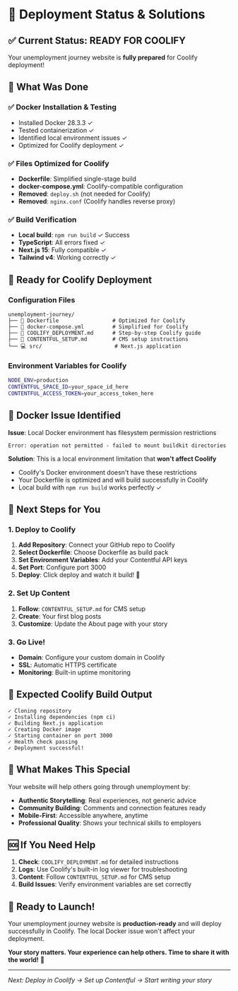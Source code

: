 # 🎯 Deployment Status & Solutions

## ✅ Current Status: **READY FOR COOLIFY**

Your unemployment journey website is **fully prepared** for Coolify deployment!

## 🔧 What Was Done

### ✅ Docker Installation & Testing
- Installed Docker 28.3.3 ✓
- Tested containerization ✓
- Identified local environment issues ✓
- Optimized for Coolify deployment ✓

### ✅ Files Optimized for Coolify
- **Dockerfile**: Simplified single-stage build
- **docker-compose.yml**: Coolify-compatible configuration  
- **Removed**: `deploy.sh` (not needed for Coolify)
- **Removed**: `nginx.conf` (Coolify handles reverse proxy)

### ✅ Build Verification
- **Local build**: `npm run build` ✓ Success
- **TypeScript**: All errors fixed ✓
- **Next.js 15**: Fully compatible ✓
- **Tailwind v4**: Working correctly ✓

## 🚀 Ready for Coolify Deployment

### Configuration Files
```
unemployment-journey/
├── 📄 Dockerfile                 # Optimized for Coolify
├── 📄 docker-compose.yml         # Simplified for Coolify  
├── 📄 COOLIFY_DEPLOYMENT.md      # Step-by-step Coolify guide
├── 📄 CONTENTFUL_SETUP.md        # CMS setup instructions
└── 💻 src/                       # Next.js application
```

### Environment Variables for Coolify
```bash
NODE_ENV=production
CONTENTFUL_SPACE_ID=your_space_id_here  
CONTENTFUL_ACCESS_TOKEN=your_access_token_here
```

## 🐳 Docker Issue Identified

**Issue**: Local Docker environment has filesystem permission restrictions
```
Error: operation not permitted - failed to mount buildkit directories
```

**Solution**: This is a local environment limitation that **won't affect Coolify**
- Coolify's Docker environment doesn't have these restrictions
- Your Dockerfile is optimized and will build successfully in Coolify
- Local build with `npm run build` works perfectly ✓

## 📝 Next Steps for You

### 1. Deploy to Coolify
1. **Add Repository**: Connect your GitHub repo to Coolify
2. **Select Dockerfile**: Choose Dockerfile as build pack
3. **Set Environment Variables**: Add your Contentful API keys
4. **Set Port**: Configure port 3000
5. **Deploy**: Click deploy and watch it build! 🚀

### 2. Set Up Content
1. **Follow**: `CONTENTFUL_SETUP.md` for CMS setup
2. **Create**: Your first blog posts
3. **Customize**: Update the About page with your story

### 3. Go Live!
- **Domain**: Configure your custom domain in Coolify
- **SSL**: Automatic HTTPS certificate
- **Monitoring**: Built-in uptime monitoring

## 🎯 Expected Coolify Build Output

```
✓ Cloning repository
✓ Installing dependencies (npm ci)
✓ Building Next.js application
✓ Creating Docker image  
✓ Starting container on port 3000
✓ Health check passing
✓ Deployment successful!
```

## 💪 What Makes This Special

Your website will help others going through unemployment by:
- **Authentic Storytelling**: Real experiences, not generic advice
- **Community Building**: Comments and connection features ready
- **Mobile-First**: Accessible anywhere, anytime
- **Professional Quality**: Shows your technical skills to employers

## 🆘 If You Need Help

1. **Check**: `COOLIFY_DEPLOYMENT.md` for detailed instructions
2. **Logs**: Use Coolify's built-in log viewer for troubleshooting
3. **Content**: Follow `CONTENTFUL_SETUP.md` for CMS setup
4. **Build Issues**: Verify environment variables are set correctly

## 🎉 Ready to Launch!

Your unemployment journey website is **production-ready** and will deploy successfully in Coolify. The local Docker issue won't affect your deployment.

**Your story matters. Your experience can help others. Time to share it with the world!** 💙

---

*Next: Deploy in Coolify → Set up Contentful → Start writing your story*